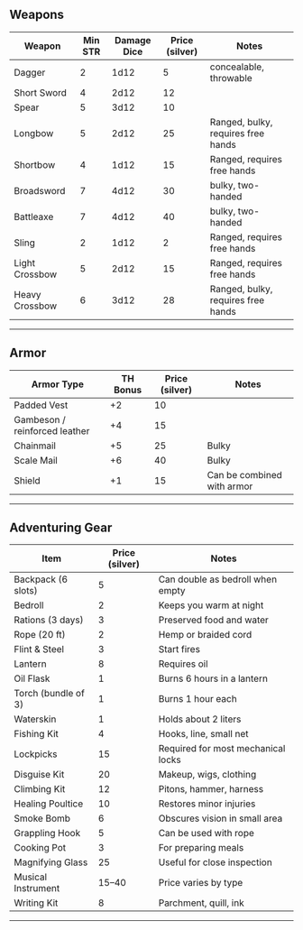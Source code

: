 ## Weapons

| Weapon             | Min STR | Damage Dice | Price (silver) | Notes |
|--------------------|---------|-------------|----------------|-------|
| Dagger             | 2       | 1d12        | 5              | concealable, throwable |
| Short Sword        | 4       | 2d12        | 12             |  |
| Spear              | 5       | 3d12        | 10             |  |
| Longbow            | 5       | 2d12        | 25             | Ranged, bulky, requires free hands |
| Shortbow           | 4       | 1d12        | 15             | Ranged, requires free hands |
| Broadsword         | 7       | 4d12        | 30             | bulky, two-handed |
| Battleaxe          | 7       | 4d12        | 40             | bulky, two-handed |
| Sling              | 2       | 1d12        | 2              | Ranged, requires free hands |
| Light Crossbow     | 5       | 2d12        | 15             | Ranged, requires free hands |
| Heavy Crossbow     | 6       | 3d12        | 28             | Ranged, bulky, requires free hands |

---

## Armor

| Armor Type     | TH Bonus | Price (silver) | Notes |
|----------------|----------|----------------|-------|
| Padded Vest    | +2       | 10             |       |
| Gambeson / reinforced leather | +4  | 15   |       |
| Chainmail      | +5       | 25             | Bulky |
| Scale Mail     | +6      | 40             | Bulky |
| Shield         | +1       | 15             | Can be combined with armor |

---

## Adventuring Gear

| Item                     | Price (silver) | Notes |
|--------------------------|----------------|-------|
| Backpack (6 slots)       | 5              | Can double as bedroll when empty |
| Bedroll                  | 2              | Keeps you warm at night |
| Rations (3 days)         | 3              | Preserved food and water |
| Rope (20 ft)             | 2              | Hemp or braided cord |
| Flint & Steel            | 3              | Start fires |
| Lantern                  | 8              | Requires oil |
| Oil Flask                | 1              | Burns 6 hours in a lantern |
| Torch (bundle of 3)      | 1              | Burns 1 hour each |
| Waterskin                | 1              | Holds about 2 liters |
| Fishing Kit              | 4              | Hooks, line, small net |
| Lockpicks                | 15             | Required for most mechanical locks |
| Disguise Kit             | 20             | Makeup, wigs, clothing |
| Climbing Kit             | 12             | Pitons, hammer, harness |
| Healing Poultice         | 10             | Restores minor injuries |
| Smoke Bomb                | 6              | Obscures vision in small area |
| Grappling Hook           | 5              | Can be used with rope |
| Cooking Pot              | 3              | For preparing meals |
| Magnifying Glass         | 25             | Useful for close inspection |
| Musical Instrument       | 15–40          | Price varies by type |
| Writing Kit              | 8              | Parchment, quill, ink |

---
